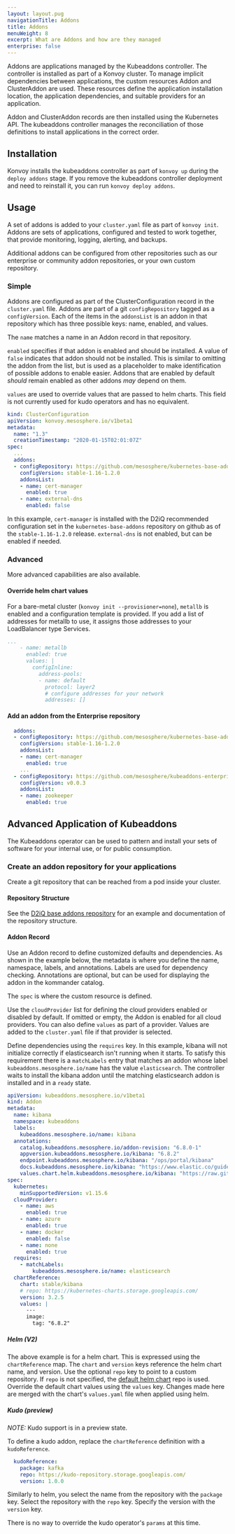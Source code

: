 ```yaml
---
layout: layout.pug
navigationTitle: Addons
title: Addons
menuWeight: 8
excerpt: What are Addons and how are they managed
enterprise: false
---
```


Addons are applications managed by the Kubeaddons controller.
The controller is installed as part of a Konvoy cluster.
To manage implicit dependencies between applications, the custom resources Addon and ClusterAddon are used.
These resources define the application installation location, the application dependencies, and suitable providers for an application.

Addon and ClusterAddon records are then installed using the Kubernetes API. The kubeaddons controller manages the reconciliation of those definitions to install applications in the correct order.

## Installation

Konvoy installs the kubeaddons controller as part of `konvoy up` during the `deploy addons` stage.
If you remove the kubeaddons controller deployment and need to reinstall it, you can run `konvoy deploy addons`.

## Usage

A set of addons is added to your `cluster.yaml` file as part of `konvoy init`.
Addons are sets of applications, configured and tested to work together, that provide monitoring, logging, alerting, and backups.

Additional addons can be configured from other repositories such as our enterprise or community addon repositories, or your own custom repository.

### Simple

Addons are configured as part of the ClusterConfiguration record in the `cluster.yaml` file.
Addons are part of a git `configRepository` tagged as a `configVersion`.
Each of the items in the `addonsList` is an addon in that repository which has three possible keys: name, enabled, and values.

The `name` matches a name in an Addon record in that repository.

`enabled` specifies if that addon is enabled and should be installed.
A value of `false` indicates that addon should not be installed.
This is similar to omitting the addon from the list, but is used as a placeholder to make identification of possible addons to enable easier.
Addons that are enabled by default _should_ remain enabled as other addons _may_ depend on them.

`values` are used to override values that are passed to helm charts.
This field is not currently used for kudo operators and has no equivalent.

```yaml
kind: ClusterConfiguration
apiVersion: konvoy.mesosphere.io/v1beta1
metadata:
  name: "1.3"
  creationTimestamp: "2020-01-15T02:01:07Z"
spec:
  ...
  addons:
  - configRepository: https://github.com/mesosphere/kubernetes-base-addons
    configVersion: stable-1.16-1.2.0
    addonsList:
    - name: cert-manager
      enabled: true
    - name: external-dns
      enabled: false
```

In this example, `cert-manager` is installed with the D2iQ recommended configuration set in the `kubernetes-base-addons` repository on github as of the `stable-1.16-1.2.0` release.
`external-dns` is not enabled, but can be enabled if needed.

### Advanced

More advanced capabilities are also available.

#### Override helm chart values

For a bare-metal cluster (`konvoy init --provisioner=none`), `metallb` is enabled and a configuration template is provided.
If you add a list of addresses for metallb to use, it assigns those addresses to your LoadBalancer type Services.

```yaml
...
    - name: metallb
      enabled: true
      values: |
        configInline:
          address-pools:
          - name: default
            protocol: layer2
            # configure addresses for your network
            addresses: []
```

#### Add an addon from the Enterprise repository

```yaml
  addons:
  - configRepository: https://github.com/mesosphere/kubernetes-base-addons
    configVersion: stable-1.16-1.2.0
    addonsList:
    - name: cert-manager
      enabled: true
    ...
  - configRepository: https://github.com/mesosphere/kubeaddons-enterprise
    configVersion: v0.0.3
    addonsList:
    - name: zookeeper
      enabled: true
```

## Advanced Application of Kubeaddons

The Kubeaddons operator can be used to pattern and install your sets of software for your internal use, or for public consumption.

### Create an addon repository for your applications

Create a git repository that can be reached from a pod inside your cluster.

#### Repository Structure

See the [D2iQ base addons repository](https://github.com/mesosphere/kubernetes-base-addons) for an example and documentation of the repository structure.

#### Addon Record

Use an Addon record to define customized defaults and dependencies.
As shown in the example below, the metadata is where you define the name, namespace, labels, and annotations.
Labels are used for dependency checking.
Annotations are optional, but can be used for displaying the addon in the kommander catalog.

The `spec` is where the custom resource is defined.

Use the `cloudProvider` list for defining the cloud providers enabled or disabled by default.
If omitted or empty, the Addon is enabled for all cloud providers.
You can also define `values` as part of a provider. Values are added to the `cluster.yaml` file if that provider is selected.

Define dependencies using the `requires` key.
In this example, kibana will not initialize correctly if elasticsearch isn't running when it starts.
To satisfy this requirement there is a `matchLabels` entry that matches an addon whose label `kubeaddons.mesosphere.io/name` has the value `elasticsearch`.
The controller waits to install the kibana addon until the matching elasticsearch addon is installed and in a `ready` state.

```yaml
apiVersion: kubeaddons.mesosphere.io/v1beta1
kind: Addon
metadata:
  name: kibana
  namespace: kubeaddons
  labels:
    kubeaddons.mesosphere.io/name: kibana
  annotations:
    catalog.kubeaddons.mesosphere.io/addon-revision: "6.8.0-1"
    appversion.kubeaddons.mesosphere.io/kibana: "6.8.2"
    endpoint.kubeaddons.mesosphere.io/kibana: "/ops/portal/kibana"
    docs.kubeaddons.mesosphere.io/kibana: "https://www.elastic.co/guide/en/kibana/6.8/index.html"
    values.chart.helm.kubeaddons.mesosphere.io/kibana: "https://raw.githubusercontent.com/helm/charts/09004fa332094693e2e5fcffe474622ba15491ae/stable/kibana/values.yaml"
spec:
  kubernetes:
    minSupportedVersion: v1.15.6
  cloudProvider:
    - name: aws
      enabled: true
    - name: azure
      enabled: true
    - name: docker
      enabled: false
    - name: none
      enabled: true
  requires:
    - matchLabels:
        kubeaddons.mesosphere.io/name: elasticsearch
  chartReference:
    chart: stable/kibana
    # repo: https://kubernetes-charts.storage.googleapis.com/
    version: 3.2.5
    values: |
      ---
      image:
        tag: "6.8.2"

```

##### Helm (V2)

The above example is for a helm chart.
This is expressed using the `chartReference` map.
The `chart` and `version` keys reference the helm chart name, and version.
Use the optional `repo` key to point to a custom repository.
If `repo` is not specified, the [default helm chart](https://github.com/helm/charts/) repo is used.
Override the default chart values using the `values` key.
Changes made here are merged with the chart's `values.yaml` file when applied using helm.

##### Kudo (preview)

*NOTE:* Kudo support is in a preview state.

To define a kudo addon, replace the `chartReference` definition with a `kudoReference`.

```yaml
  kudoReference:
    package: kafka
    repo: https://kudo-repository.storage.googleapis.com/
    version: 1.0.0
```

Similarly to helm, you select the name from the repository with the `package` key.
Select the repository with the `repo` key.
Specify the version with the `version` key.

There is no way to override the kudo operator's `params` at this time.
